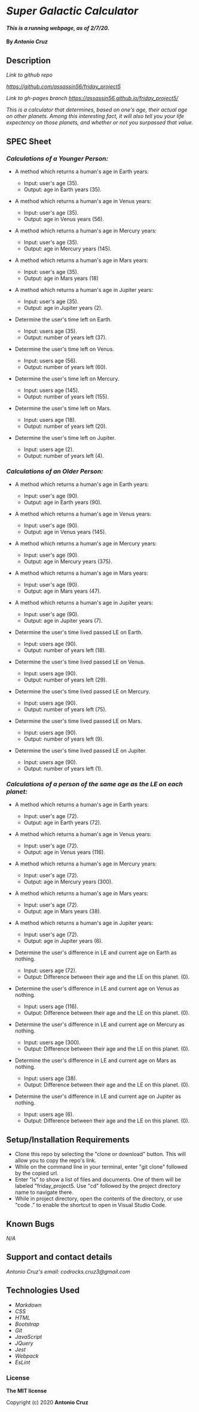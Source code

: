 # _Super Galactic Calculator_

#### _This is a running webpage, as of 2/7/20._

#### By _**Antonio Cruz**_

## Description

_Link to github repo_

_https://github.com/assassin56/friday_project5_

_Link to gh-pages branch_
_https://assassin56.github.io/friday_project5/_

_This is a calculator that determines, based on one's age, their actual age on other planets. Among this interesting fact, it will also tell you your life expectency on those planets, and whether or not you surpassed that value._

## SPEC Sheet

### _Calculations of a Younger Person:_
* A method which returns a human's age in Earth years:
   * Input: user's age (35).
   * Output: age in Earth years (35).

* A method which returns a human's age in Venus years:
   * Input: user's age (35).
   * Output: age in Venus years (56).

* A method which returns a human's age in Mercury years:
   * Input: user's age (35).
   * Output: age in Mercury years (145).

* A method which returns a human's age in Mars years:
   * Input: user's age (35).
   * Output: age in Mars years (18)

* A method which returns a human's age in Jupiter years:
   * Input: user's age (35).
   * Output: age in Jupiter years (2).

* Determine the user's time left on Earth.
   * Input: users age (35).
   * Output: number of years left (37).

* Determine the user's time left on Venus.
   * Input: users age (56).
   * Output: number of years left (60).

* Determine the user's time left on Mercury.
   * Input: users age (145).
   * Output: number of years left (155).

* Determine the user's time left on Mars.
   * Input: users age (18).
   * Output: number of years left (20).

* Determine the user's time left on Jupiter.
   * Input: users age (2).
   * Output: number of years left (4).

### _Calculations of an Older Person:_
* A method which returns a human's age in Earth years:
   * Input: user's age (90).
   * Output: age in Earth years (90).

* A method which returns a human's age in Venus years:
   * Input: user's age (90).
   * Output: age in Venus years (145).

* A method which returns a human's age in Mercury years:
   * Input: user's age (90).
   * Output: age in Mercury years (375).

* A method which returns a human's age in Mars years:
   * Input: user's age (90).
   * Output: age in Mars years (47).

* A method which returns a human's age in Jupiter years:
   * Input: user's age (90).
   * Output: age in Jupiter years (7).

* Determine the user's time lived passed LE on Earth.
   * Input: users age (90).
   * Output: number of years left (18).

* Determine the user's time lived passed LE on Venus.
   * Input: users age (90).
   * Output: number of years left (29).

* Determine the user's time lived passed LE on Mercury.
   * Input: users age (90).
   * Output: number of years left (75).

* Determine the user's time lived passed LE on Mars.
   * Input: users age (90).
   * Output: number of years left (9).

* Determine the user's time lived passed LE on Jupiter.
   * Input: users age (90).
   * Output: number of years left (1).

### _Calculations of a person of the same age as the LE on each planet:_

* A method which returns a human's age in Earth years:
   * Input: user's age (72).
   * Output: age in Earth years (72).

* A method which returns a human's age in Venus years:
   * Input: user's age (72).
   * Output: age in Venus years (116).

* A method which returns a human's age in Mercury years:
   * Input: user's age (72).
   * Output: age in Mercury years (300).

* A method which returns a human's age in Mars years:
   * Input: user's age (72).
   * Output: age in Mars years (38).

* A method which returns a human's age in Jupiter years:
   * Input: user's age (72).
   * Output: age in Jupiter years (6).

* Determine the user's difference in LE and current age on Earth as nothing.
   * Input: users age (72).
   * Output: Difference between their age and the LE on this planet. (0).

* Determine the user's difference in LE and current age on Venus as nothing.
   * Input: users age (116).
   * Output: Difference between their age and the LE on this planet. (0).

* Determine the user's difference in LE and current age on Mercury as nothing.
   * Input: users age (300).
   * Output: Difference between their age and the LE on this planet. (0).

* Determine the user's difference in LE and current age on Mars as nothing.
   * Input: users age (38).
   * Output: Difference between their age and the LE on this planet. (0).

* Determine the user's difference in LE and current age on Jupiter as nothing.
   * Input: users age (6).
   * Output: Difference between their age and the LE on this planet. (0).

## Setup/Installation Requirements

* Clone this repo by selecting the "clone or download" button. This will allow you to copy the repo's link.
* While on the command line in your terminal, enter "git clone" followed by the copied url.
* Enter "ls" to show a list of files and documents. One of them will be labeled "friday_project5. Use "cd" followed by the project directory name to navigate there. 
* While in project directory, open the contents of the directory, or use "code ." to enable the shortcut to open in Visual Studio Code. 

## Known Bugs

_N/A_

## Support and contact details

_Antonio Cruz's email:_
_codrocks.cruz3@gmail.com_

## Technologies Used

* _Markdown_
* _CSS_
* _HTML_
* _Bootstrap_
* _Git_
* _JavaScript_
* _JQuery_
* _Jest_
* _Webpack_
* _EsLint_


### License

**The MIT license**

Copyright (c) 2020 **Antonio Cruz**